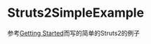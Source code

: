 # Struts2SimpleExample
参考[Getting Started](http://struts.apache.org/getting-started/)而写的简单的Struts2的例子
